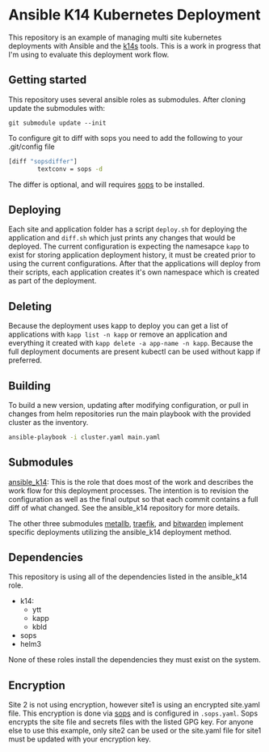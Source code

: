 # Ansible K14 Kubernetes Deployment
This repository is an example of managing multi site kubernetes deployments with Ansible and
the [k14s][k14s] tools. This is a work in progress that I'm using to evaluate this deployment
work flow.

## Getting started
This repository uses several ansible roles as submodules. After cloning update the submodules
with:
```
git submodule update --init
```
To configure git to diff with sops you need to add the following to your .git/config file
```bash
[diff "sopsdiffer"]
    	textconv = sops -d
```
The differ is optional, and will requires [sops][sops] to be installed.

## Deploying
Each site and application folder has a script `deploy.sh` for deploying the application and
`diff.sh` which just prints any changes that would be deployed. The current configuration is
expecting the namesapce `kapp` to exist for storing application deployment history, it must be
created prior to using the current configurations. After that the applications will deploy
from their scripts, each application creates it's own namespace which is created as part of the
deployment.

## Deleting
Because the deployment uses kapp to deploy you can get a list of applications with `kapp list
-n kapp` or remove an application and everything it created with `kapp delete -a app-name -n
kapp`. Because the full deployment documents are present kubectl can be used without kapp if
preferred.

## Building
To build a new version, updating after modifying configuration, or pull in changes
from helm repositories run the main playbook with the provided cluster as the inventory.
```bash
ansible-playbook -i cluster.yaml main.yaml
```

## Submodules
[ansible_k14][ansible_k14]: This is the role that does most of the work and describes the work
flow for this deployment processes. The intention is to revision the configuration as well as
the final output so that each commit contains a full diff of what changed. See the ansible_k14
repository for more details.

The other three submodules [metallb][metallb], [traefik][traefik], and [bitwarden][bitwarden]
implement specific deployments utilizing the ansible_k14 deployment method.

## Dependencies
This repository is using all of the dependencies listed in the ansible_k14 role.
 * k14:
   * ytt
   * kapp
   * kbld
 * sops
 * helm3

 None of these roles install the dependencies they must exist on the system.

## Encryption
Site 2 is not using encryption, however site1 is using an encrypted site.yaml file. This
encryption is done via [sops][sops] and is configured in `.sops.yaml`. Sops encrypts the site
file and secrets files with the listed GPG key. For anyone else to use this example, only
site2 can be used or the site.yaml file for site1 must be updated with your encryption key.

[k14s]: https://k14s.io/
[sops]: https://github.com/mozilla/sops
[ansible_k14]: https://github.com/chris-sanders/ansible_k14
[metallb]: https://github.com/chris-sanders/k14_metallb
[traefik]: https://github.com/chris-sanders/k14_traefik
[bitwarden]: https://github.com/chris-sanders/k14_bitwarden
